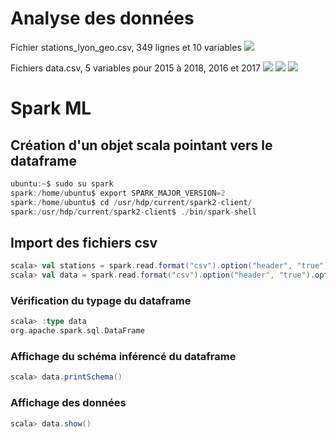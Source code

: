 # Analyse des données

Fichier stations_lyon_geo.csv, 349 lignes et 10 variables 
![](https://github.com/ctith/Projet_Velib/blob/master/Diagrammes/2018-04-13%2017_46_26-sations%20lyon.png)

Fichiers data.csv, 5 variables pour 2015 à 2018, 2016 et 2017
![](https://github.com/ctith/Projet_Velib/blob/master/Diagrammes/2018-04-13%2011_43_29-all%20data.png)
![](https://github.com/ctith/Projet_Velib/blob/master/Diagrammes/2018-04-13%2018_20_46-data%202016.png)
![](https://github.com/ctith/Projet_Velib/blob/master/Diagrammes/2018-04-13%2018_21_02-data%202017.png)


# Spark ML

## Création d'un objet scala pointant vers le dataframe
```scala
ubuntu:~$ sudo su spark
spark:/home/ubuntu$ export SPARK_MAJOR_VERSION=2
spark:/home/ubuntu$ cd /usr/hdp/current/spark2-client/
spark:/usr/hdp/current/spark2-client$ ./bin/spark-shell
```

## Import des fichiers csv
```scala
scala> val stations = spark.read.format("csv").option("header", "true").option("inferSchema", "true").load("/user/hadoop/stations_lyon.csv")
scala> val data = spark.read.format("csv").option("header", "true").option("inferSchema", "true").load("/user/hadoop/data_lyon_2017.csv")
```

### Vérification du typage du dataframe
```scala
scala> :type data
org.apache.spark.sql.DataFrame
```

### Affichage du schéma inférencé du dataframe
```scala
scala> data.printSchema()

```

### Affichage des données
```scala
scala> data.show()

```



